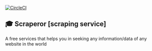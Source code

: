 [![CircleCI](https://circleci.com/gh/Thiti-Dev/scraperor/tree/master.svg?style=shield)](https://circleci.com/gh/Thiti-Dev/scraperor/tree/master)

## 🎓 Scraperor [scraping service]

A free services that helps you in seeking any information/data of any website in the world
